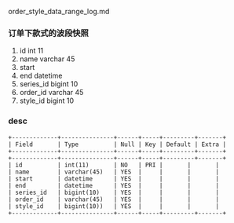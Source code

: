 order_style_data_range_log.md
### 订单下款式的波段快照

1. id	int	11	
2. name	varchar	45	
3. start		
4. end	datetime	
5. series_id	bigint	10	
6. order_id	varchar	45	
7. style_id	bigint	10	

### desc
```
+-------------+---------------+------+-----+---------+-------+
| Field       | Type          | Null | Key | Default | Extra |
+-------------+---------------+------+-----+---------+-------+
+-------------+---------------+------+-----+---------+-------+
| id          | int(11)       | NO   | PRI |       |       |
| name        | varchar(45)   | YES  |     |       |       |
| start       | datetime      | YES  |     |       |       |
| end         | datetime      | YES  |     |       |       |
| series_id   | bigint(10)    | YES  |     |       |       |
| order_id    | varchar(45)   | YES  |     |       |       |
| style_id    | bigint(10))   | YES  |     |       |       |
+-------------+---------------+------+-----+---------+-------+
```